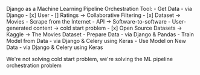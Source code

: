 Django as a Machine Learning Pipeline Orchestration Tool:
    - Get Data - via Django
        - [x] User
        - [] Ratings -> Collaborative Filtering
        - [x] Dataset -> Movies
            - Scrape from the Internet
            - API -> Software-to-software
            - User-generated content -> cold start problem
            - [x] Open Source Datasets -> Kaggle -> The Movies Dataset
    - Prepare Data - via Django & Pandas
    - Train Model from Data - via Django & Celery using Keras
    - Use Model on New Data - via Django & Celery using Keras

We're not solving cold start problem, we're solving the ML pipeline orchestration problem